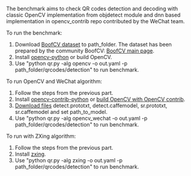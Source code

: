 The benchmark aims to check QR codes detection and decoding with classic OpenCV implementation from
objdetect module and dnn based implementation in opencv_contrib repo contributed by the WeChat team.

To run the benchmark:
1. Download [BoofCV dataset](https://boofcv.org/notwiki/regression/fiducial/qrcodes_v3.zip) to path_folder. The dataset
has been prepared by the community BoofCV: [BoofCV main page](http://boofcv.org/index.php?title=Main_Page).
2. Install [opencv-python](https://pypi.org/project/opencv-python/) or build OpenCV.
3. Use "python qr.py -alg opencv -o out.yaml -p path_folder/qrcodes/detection" to run benchmark.


To run OpenCV and WeChat algorithm:
1. Follow the steps from the previous part.
2. Install [opencv-contrib-python](https://pypi.org/project/opencv-contrib-python/) or
[build OpenCV with OpenCV contrib]((https://docs.opencv.org/4.x/db/d05/tutorial_config_reference.html)).
3. [Download files](https://github.com/WeChatCV/opencv_3rdparty) detect.prototxt, detect.caffemodel, sr.prototxt, sr.caffemodel and set path_to_model.
4. Use "python qr.py -alg opencv_wechat -o out.yaml -p path_folder/qrcodes/detection" to run benchmark.

To run with ZXing algorithm:
1. Follow the steps from the previous part.
2. Install [zxing](https://github.com/zxing-cpp/zxing-cpp/tree/master/wrappers/python).
4. Use "python qr.py -alg zxing -o out.yaml -p path_folder/qrcodes/detection" to run benchmark.
